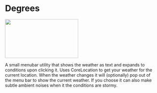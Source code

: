 Degrees
=======

<img width=242 height=129 src="https://github.com/CodinGuru/Degrees/raw/master/Promotionals/Screen%20Shot%202012-07-27%20at%2012.44.13%20AM.png"/>

A small menubar utility that shows the weather as text and expands to conditions upon clicking it. Uses CoreLocation to get your weather for the current location. When the weather changes it will (optionally) pop out of the menu bar to show the current weather. If you choose it can also make subtle ambient noises when it the conditions are stormy.